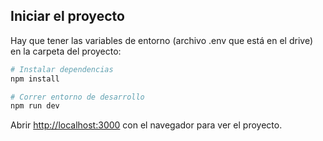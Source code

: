 ## Iniciar el proyecto

Hay que tener las variables de entorno (archivo .env que está en el drive) en la carpeta del proyecto:

```bash {"id":"01J5XB7JNNKEYYAG75D9W2P556"}
# Instalar dependencias
npm install

# Correr entorno de desarrollo
npm run dev
```

Abrir [http://localhost:3000](http://localhost:3000) con el navegador para ver el proyecto.
